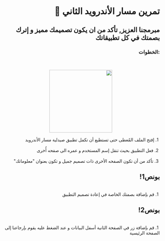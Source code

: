 <div dir = "rtl">

# تمرين مسار الأندرويد الثاني 💚
## مبرمجنا العزيز, تأكد من ان يكون تصميمك مميز و إترك بصمتك في كل تطبيقاتك
### :الخطوات 
<br>
<p align="center">
<img src = "https://media.discordapp.net/attachments/733045978461896770/757021576418820176/unknown.png" width = "200 px" margin="auto"/>
<br>

&#x202b; 1. إفتح الملف المُعطى حتى تستطيع أن تكمل تطبيق صيدلية مسار الأندرويد 
<br>
<br>
&#x202b; 2. فعل التطبيق بحيث تنقل إسم المستخدم و عمره الى صفحه أُخرى  
<br>
&#x202b; 3. تأكد من أن تكون الصفحه الأخرى ذات تصميم جميل و تكون بعنوان "معلوماتك" 
<br>
 ## بونص1!
<br>
&#x202b; 1. قم بإضافة بصمتك الخاصة في إعادة تصميم التطبيق
<br>


## بونص2!
<br>
&#x202b; 1. قم بإضافة زر في الصفحة الثانية أسفل البيانات و عند الضغط عليه يقوم بإرجاعنا إلى الصفحة الرئيسية

<br>
<br>
</div>
